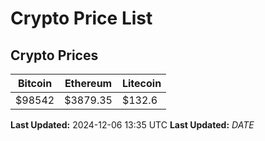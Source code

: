# Crypto Price List

## Crypto Prices
| Bitcoin | Ethereum | Litecoin |
| ------- | -------- | -------- |
| $98542 | $3879.35 | $132.6 |
**Last Updated:** 2024-12-06 13:35 UTC
**Last Updated:** $DATE$

